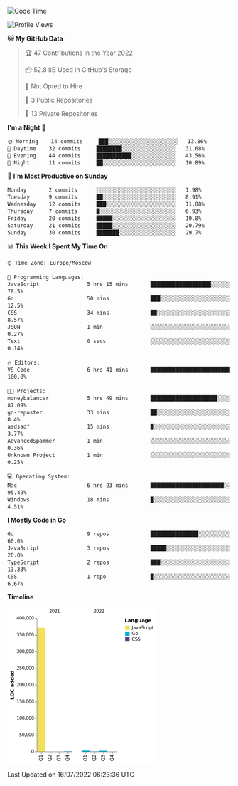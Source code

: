 <!--START_SECTION:waka-->
![Code Time](http://img.shields.io/badge/Code%20Time-373%20hrs%2016%20mins-blue)

![Profile Views](http://img.shields.io/badge/Profile%20Views-0-blue)

**🐱 My GitHub Data** 

> 🏆 47 Contributions in the Year 2022
 > 
> 📦 52.8 kB Used in GitHub's Storage 
 > 
> 🚫 Not Opted to Hire
 > 
> 📜 3 Public Repositories 
 > 
> 🔑 13 Private Repositories  
 > 
**I'm a Night 🦉** 

```text
🌞 Morning    14 commits     ███░░░░░░░░░░░░░░░░░░░░░░   13.86% 
🌆 Daytime    32 commits     ████████░░░░░░░░░░░░░░░░░   31.68% 
🌃 Evening    44 commits     ███████████░░░░░░░░░░░░░░   43.56% 
🌙 Night      11 commits     ██░░░░░░░░░░░░░░░░░░░░░░░   10.89%

```
📅 **I'm Most Productive on Sunday** 

```text
Monday       2 commits      ░░░░░░░░░░░░░░░░░░░░░░░░░   1.98% 
Tuesday      9 commits      ██░░░░░░░░░░░░░░░░░░░░░░░   8.91% 
Wednesday    12 commits     ███░░░░░░░░░░░░░░░░░░░░░░   11.88% 
Thursday     7 commits      █░░░░░░░░░░░░░░░░░░░░░░░░   6.93% 
Friday       20 commits     █████░░░░░░░░░░░░░░░░░░░░   19.8% 
Saturday     21 commits     █████░░░░░░░░░░░░░░░░░░░░   20.79% 
Sunday       30 commits     ███████░░░░░░░░░░░░░░░░░░   29.7%

```


📊 **This Week I Spent My Time On** 

```text
⌚︎ Time Zone: Europe/Moscow

💬 Programming Languages: 
JavaScript               5 hrs 15 mins       ███████████████████░░░░░░   78.5% 
Go                       50 mins             ███░░░░░░░░░░░░░░░░░░░░░░   12.5% 
CSS                      34 mins             ██░░░░░░░░░░░░░░░░░░░░░░░   8.57% 
JSON                     1 min               ░░░░░░░░░░░░░░░░░░░░░░░░░   0.27% 
Text                     0 secs              ░░░░░░░░░░░░░░░░░░░░░░░░░   0.14%

🔥 Editors: 
VS Code                  6 hrs 41 mins       █████████████████████████   100.0%

🐱‍💻 Projects: 
moneybalancer            5 hrs 49 mins       █████████████████████░░░░   87.09% 
go-reposter              33 mins             ██░░░░░░░░░░░░░░░░░░░░░░░   8.4% 
asdsadf                  15 mins             █░░░░░░░░░░░░░░░░░░░░░░░░   3.77% 
AdvancedSpammer          1 min               ░░░░░░░░░░░░░░░░░░░░░░░░░   0.36% 
Unknown Project          1 min               ░░░░░░░░░░░░░░░░░░░░░░░░░   0.25%

💻 Operating System: 
Mac                      6 hrs 23 mins       ███████████████████████░░   95.49% 
Windows                  18 mins             █░░░░░░░░░░░░░░░░░░░░░░░░   4.51%

```

**I Mostly Code in Go** 

```text
Go                       9 repos             ███████████████░░░░░░░░░░   60.0% 
JavaScript               3 repos             █████░░░░░░░░░░░░░░░░░░░░   20.0% 
TypeScript               2 repos             ███░░░░░░░░░░░░░░░░░░░░░░   13.33% 
CSS                      1 repo              █░░░░░░░░░░░░░░░░░░░░░░░░   6.67%

```


**Timeline**

![Chart not found](https://raw.githubusercontent.com/jeezft/jeezft/main/charts/bar_graph.png) 


 Last Updated on 16/07/2022 06:23:36 UTC
<!--END_SECTION:waka-->
